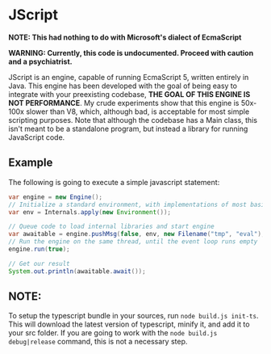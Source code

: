 # JScript

**NOTE: This had nothing to do with Microsoft's dialect of EcmaScript**

**WARNING: Currently, this code is undocumented. Proceed with caution and a psychiatrist.**

JScript is an engine, capable of running EcmaScript 5, written entirely in Java. This engine has been developed with the goal of being easy to integrate with your preexisting codebase, **THE GOAL OF THIS ENGINE IS NOT PERFORMANCE**. My crude experiments show that this engine is 50x-100x slower than V8, which, although bad, is acceptable for most simple scripting purposes. Note that although the codebase has a Main class, this isn't meant to be a standalone program, but instead a library for running JavaScript code.

## Example

The following is going to execute a simple javascript statement:

```java
var engine = new Engine();
// Initialize a standard environment, with implementations of most basic standard libraries (Object, Array, Symbol, etc.)
var env = Internals.apply(new Environment());

// Queue code to load internal libraries and start engine
var awaitable = engine.pushMsg(false, env, new Filename("tmp", "eval"), "10 + Math.sqrt(5 / 3)", null);
// Run the engine on the same thread, until the event loop runs empty
engine.run(true);

// Get our result
System.out.println(awaitable.await());
```

## NOTE:

To setup the typescript bundle in your sources, run `node build.js init-ts`. This will download the latest version of typescript, minify it, and add it to your src folder. If you are going to work with the `node build.js debug|release` command, this is not a necessary step.
